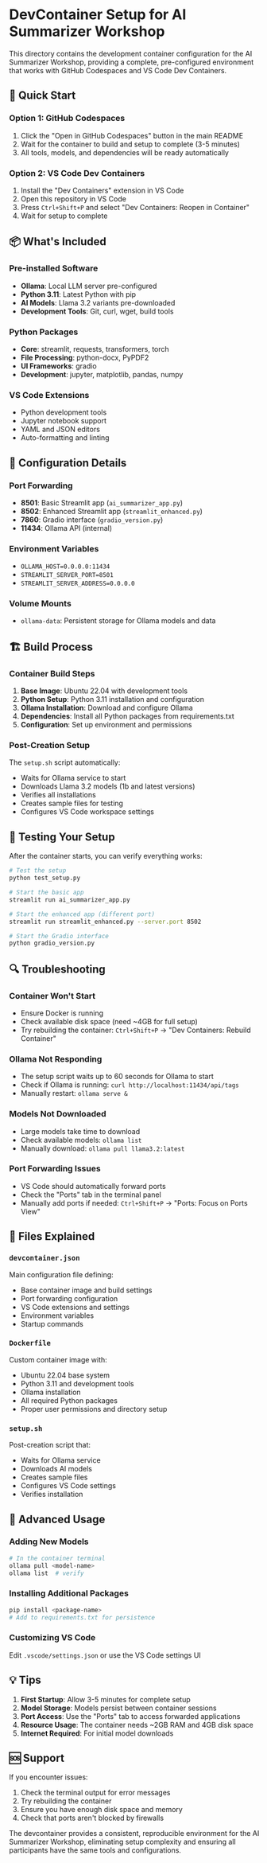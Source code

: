 # DevContainer Setup for AI Summarizer Workshop

This directory contains the development container configuration for the AI Summarizer Workshop, providing a complete, pre-configured environment that works with GitHub Codespaces and VS Code Dev Containers.

## 🚀 Quick Start

### Option 1: GitHub Codespaces
1. Click the "Open in GitHub Codespaces" button in the main README
2. Wait for the container to build and setup to complete (3-5 minutes)
3. All tools, models, and dependencies will be ready automatically

### Option 2: VS Code Dev Containers
1. Install the "Dev Containers" extension in VS Code
2. Open this repository in VS Code
3. Press `Ctrl+Shift+P` and select "Dev Containers: Reopen in Container"
4. Wait for setup to complete

## 📦 What's Included

### Pre-installed Software
- **Ollama**: Local LLM server pre-configured
- **Python 3.11**: Latest Python with pip
- **AI Models**: Llama 3.2 variants pre-downloaded
- **Development Tools**: Git, curl, wget, build tools

### Python Packages
- **Core**: streamlit, requests, transformers, torch
- **File Processing**: python-docx, PyPDF2
- **UI Frameworks**: gradio
- **Development**: jupyter, matplotlib, pandas, numpy

### VS Code Extensions
- Python development tools
- Jupyter notebook support
- YAML and JSON editors
- Auto-formatting and linting

## 🔧 Configuration Details

### Port Forwarding
- **8501**: Basic Streamlit app (`ai_summarizer_app.py`)
- **8502**: Enhanced Streamlit app (`streamlit_enhanced.py`)
- **7860**: Gradio interface (`gradio_version.py`)
- **11434**: Ollama API (internal)

### Environment Variables
- `OLLAMA_HOST=0.0.0.0:11434`
- `STREAMLIT_SERVER_PORT=8501`
- `STREAMLIT_SERVER_ADDRESS=0.0.0.0`

### Volume Mounts
- `ollama-data`: Persistent storage for Ollama models and data

## 🏗️ Build Process

### Container Build Steps
1. **Base Image**: Ubuntu 22.04 with development tools
2. **Python Setup**: Python 3.11 installation and configuration
3. **Ollama Installation**: Download and configure Ollama
4. **Dependencies**: Install all Python packages from requirements.txt
5. **Configuration**: Set up environment and permissions

### Post-Creation Setup
The `setup.sh` script automatically:
- Waits for Ollama service to start
- Downloads Llama 3.2 models (1b and latest versions)
- Verifies all installations
- Creates sample files for testing
- Configures VS Code workspace settings

## 🧪 Testing Your Setup

After the container starts, you can verify everything works:

```bash
# Test the setup
python test_setup.py

# Start the basic app
streamlit run ai_summarizer_app.py

# Start the enhanced app (different port)
streamlit run streamlit_enhanced.py --server.port 8502

# Start the Gradio interface
python gradio_version.py
```

## 🔍 Troubleshooting

### Container Won't Start
- Ensure Docker is running
- Check available disk space (need ~4GB for full setup)
- Try rebuilding the container: `Ctrl+Shift+P` → "Dev Containers: Rebuild Container"

### Ollama Not Responding
- The setup script waits up to 60 seconds for Ollama to start
- Check if Ollama is running: `curl http://localhost:11434/api/tags`
- Manually restart: `ollama serve &`

### Models Not Downloaded
- Large models take time to download
- Check available models: `ollama list`
- Manually download: `ollama pull llama3.2:latest`

### Port Forwarding Issues
- VS Code should automatically forward ports
- Check the "Ports" tab in the terminal panel
- Manually add ports if needed: `Ctrl+Shift+P` → "Ports: Focus on Ports View"

## 📝 Files Explained

### `devcontainer.json`
Main configuration file defining:
- Base container image and build settings
- Port forwarding configuration
- VS Code extensions and settings
- Environment variables
- Startup commands

### `Dockerfile`
Custom container image with:
- Ubuntu 22.04 base system
- Python 3.11 and development tools
- Ollama installation
- All required Python packages
- Proper user permissions and directory setup

### `setup.sh`
Post-creation script that:
- Waits for Ollama service
- Downloads AI models
- Creates sample files
- Configures VS Code settings
- Verifies installation

## 🚀 Advanced Usage

### Adding New Models
```bash
# In the container terminal
ollama pull <model-name>
ollama list  # verify
```

### Installing Additional Packages
```bash
pip install <package-name>
# Add to requirements.txt for persistence
```

### Customizing VS Code
Edit `.vscode/settings.json` or use the VS Code settings UI

## 💡 Tips

1. **First Startup**: Allow 3-5 minutes for complete setup
2. **Model Storage**: Models persist between container sessions
3. **Port Access**: Use the "Ports" tab to access forwarded applications
4. **Resource Usage**: The container needs ~2GB RAM and 4GB disk space
5. **Internet Required**: For initial model downloads

## 🆘 Support

If you encounter issues:
1. Check the terminal output for error messages
2. Try rebuilding the container
3. Ensure you have enough disk space and memory
4. Check that ports aren't blocked by firewalls

The devcontainer provides a consistent, reproducible environment for the AI Summarizer Workshop, eliminating setup complexity and ensuring all participants have the same tools and configurations.